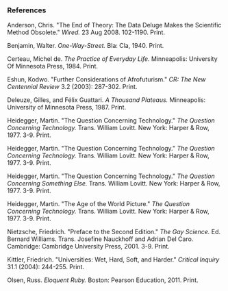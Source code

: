 ### References

Anderson, Chris. "The End of Theory: The Data Deluge Makes the Scientific Method Obsolete." *Wired.* 23 Aug 2008. 102-1190. Print.

Benjamin, Walter. *One-Way-Street.* Bla: Cla, 1940. Print.

Certeau, Michel de. *The Practice of Everyday Life.* Minneapolis: University Of Minnesota Press, 1984. Print.

Eshun, Kodwo. "Further Considerations of Afrofuturism." *CR: The New Centennial Review* 3.2 (2003): 287-302. Print.

Deleuze, Gilles, and Félix Guattari. *A Thousand Plateaus.* Minneapolis: University of Minnesota Press, 1987. Print.

Heidegger, Martin. "The Question Concerning Technology." *The Question Concerning Technology.* Trans. William Lovitt. New York: Harper & Row, 1977. 3-9. Print.

Heidegger, Martin. "The Question Concerning Technology." *The Question Concerning Technology.* Trans. William Lovitt. New York: Harper & Row, 1977. 3-9. Print.

Heidegger, Martin. "The Question Concerning Technology." *The Question Concerning Something Else.* Trans. William Lovitt. New York: Harper & Row, 1977. 3-9. Print.

Heidegger, Martin. "The Age of the World Picture." *The Question Concerning Technology.* Trans. William Lovitt. New York: Harper & Row, 1977. 3-9. Print.

Nietzsche, Friedrich. "Preface to the Second Edition." *The Gay Science.* Ed. Bernard Williams. Trans. Josefine Nauckhoff and Adrian Del Caro. Cambridge: Cambridge University Press, 2001. 3-9. Print.

Kittler, Friedrich. "Universities: Wet, Hard, Soft, and Harder." *Critical Inquiry* 31.1 (2004): 244-255. Print.

Olsen, Russ. *Eloquent Ruby.* Boston: Pearson Education, 2011. Print.
